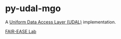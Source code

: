 # py-udal-mgo

A [Uniform Data Access Layer (UDAL)](https://lab.fairease.eu/udal/) implementation.

[FAIR-EASE Lab](https://lab.fairease.eu)

